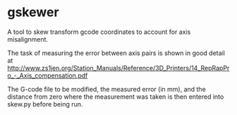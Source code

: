 # gskewer
A tool to skew transform gcode coordinates to account for axis misalignment.

The task of measuring the error between axis pairs is shown in good detail at http://www.zs1jen.org/Station_Manuals/Reference/3D_Printers/14_RepRapPro_-_Axis_compensation.pdf

The G-code file to be modified, the measured error (in mm), and the distance from zero where the measurement was taken is then entered into skew.py before being run.
